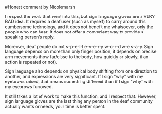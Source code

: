  
#Honest comment by Nicolemarsh

I respect the work that went into this, but sign language gloves are a VERY BAD idea. It requires a deaf user (such as myself) to carry around this cumbersome technology, and it does not benefit me whatsoever, only the people who can hear. It does not offer a convenient way to provide a speaking person's reply.

Moreover, deaf people do not s-p-e-l-l e-v-e-r-y w-o-r-d w-e s-a-y. Sign language depends on more than only finger position, it depends on precise arm movements (how far/close to the body, how quickly or slowly, if an action is repeated or not).

Sign language also depends on physical body shifting from one direction to another, and expressions are very significant. If I sign "why" with my eyebrows raised, that means something different than if I sign "why" with my eyebrows furrowed.

It still takes a lot of work to make this function, and I respect that. However, sign language gloves are the last thing any person in the deaf community actually wants or needs, your time is better spent.
